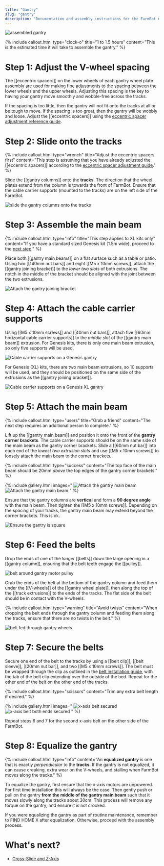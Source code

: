 ```yaml
---
title: "Gantry"
slug: "gantry"
description: "Documentation and assembly instructions for the FarmBot Genesis gantry"
---
```



![assembled gantry](_images/assembled_gantry.png)

{%
include callout.html
type="clock-o"
title="1 to 1.5 hours"
content="This is the estimated time it will take to assemble the gantry."
%}

# Step 1: Adjust the V-wheel spacing

The [[eccentric spacers]] on the lower wheels of each gantry wheel plate assembly are used for making fine adjustments to the spacing between the lower wheels and the upper wheels. Adjusting this spacing is the key to having your gantry move smoothly and wobble-free across the tracks.

If the spacing is too little, then the gantry will not fit onto the tracks at all or be tough to move. If the spacing is too great, then the gantry will be wobbly and loose. Adjust the [[eccentric spacers]] using the [eccentric spacer adjustment reference guide](../extras/reference/eccentric-spacer-adjustment.md).

# Step 2: Slide onto the tracks

{%
include callout.html
type="wrench"
title="Adjust the eccentric spacers first"
content="This step is assuming that you have already adjusted the [[eccentric spacers]] according to the [eccentric spacer adjustment guide](../extras/reference/eccentric-spacer-adjustment.md)."
%}

Slide the [[gantry columns]] onto the **tracks**. The direction that the wheel plates extend from the column is towards the front of FarmBot. Ensure that the cable carrier supports (mounted to the tracks) are on the left side of the FarmBot.

![slide the gantry columns onto the tracks](_images/slide_the_gantry_columns_onto_the_tracks.png)

# Step 3: Assemble the main beam

{%
include callout.html
type="info"
title="This step applies to XL kits only"
content="If you have a standard sized Genesis kit (1.5m wide), proceed to the [next step](#step-4-attach-the-cable-carrier-supports)."
%}

Place both [[gantry main beams]] on a flat surface such as a table or patio. Using two [[140mm nut bars]] and eight [[M5 x 10mm screws]], attach the [[gantry joining bracket]] to the *lower two slots* of both extrusions. The notch in the middle of the bracket should be aligned with the joint between the two extrusions.

![Attach the gantry joining bracket](_images/attach_the_gantry_joining_bracket.png)

# Step 4: Attach the cable carrier supports

Using [[M5 x 10mm screws]] and [[40mm nut bars]], attach five [[60mm horizontal cable carrier supports]] to the *middle slot* of the [[gantry main beam]] extrusion. For Genesis kits, there is only one main beam extrusion, so only five supports will be used.

![Cable carrier supports on a Genesis gantry](_images/cable_carrier_supports_genesis.png)

For Genesis (XL) kits, there are two main beam extrusions, so 10 supports will be used, and they should be positioned on the same side of the extrusions as the [[gantry joining bracket]].

![Cable carrier supports on a Genesis XL gantry](_images/cable_carrier_supports_genesis_xl.png)

# Step 5: Attach the main beam

{%
include callout.html
type="users"
title="Grab a friend"
content="The next step requires an additional person to complete."
%}

Lift up the [[gantry main beam]] and position it onto the front of the **gantry corner brackets**. The cable carrier supports should be on the same side of the main beam as the gantry corner brackets. Slide a [[60mm nut bar]] into each end of the *lowest two extrusion slots* and use [[M5 x 10mm screws]] to loosely attach the main beam to the corner brackets.

{%
include callout.html
type="success"
content="The top face of the main beam should be 20mm *above* the top edges of the gantry corner brackets."
%}

{% include gallery.html images="
![Attach the gantry main beam](_images/attach_the_gantry_main_beam_1.png)
![Attach the gantry main beam](_images/attach_the_gantry_main_beam_2.png)
" %}

Ensure that the gantry columns are **vertical** and form a **90 degree angle** with the main beam. Then tighten the [[M5 x 10mm screws]]. Depending on the spacing of your tracks, the gantry main beam may extend beyond the corner brackets. This is ok.

![Ensure the gantry is square](_images/ensure_the_gantry_is_square.png)

# Step 6: Feed the belts

Drop the ends of one of the *longer* [[belts]] down the large opening in a [[gantry column]], ensuring that the belt teeth engage the [[pulley]].

![belt around gantry motor pulley](_images/belt_around_gantry_motor_pulley.png)

Grab the ends of the belt at the bottom of the gantry column and feed them under the [[V-wheels]] of the [[gantry wheel plate]], then along the top of the [[track extrusions]] to the ends of the tracks. The flat side of the belt should be in contact with the V-wheels.

{%
include callout.html
type="warning"
title="Avoid twists"
content="When dropping the belt ends through the gantry column and feeding them along the tracks, ensure that there are no twists in the belt."
%}

![belt fed through gantry wheels](_images/belt_fed_through_gantry_wheels.png)

# Step 7: Secure the belts

Secure one end of the belt to the tracks by using a [[belt clip]], [[belt sleeve]], [[20mm nut bar]], and two [[M5 x 10mm screws]]. The belt must be wrapped through the clip as outlined in the [belt installation guide](../extras/reference/belt-installation.md), with the tab of the belt clip extending over the outside of the bed. Repeat for the other end of the belt on the other end of the tracks.

{%
include callout.html
type="scissors"
content="Trim any extra belt length if desired."
%}

{% include gallery.html images="
![x-axis belt secured](_images/x-axis_belt_secured.png)
![x-axis belt both ends secured](_images/x-axis_belt_both_ends_secured.png)
" %}

Repeat steps 6 and 7 for the second x-axis belt on the other side of the FarmBot.

# Step 8: Equalize the gantry

{%
include callout.html
type="info"
content="An **equalized gantry** is one that is exactly _perpendicular_ to the **tracks**. If the gantry is not equalized, it can cause creaking, extra wear on the V-wheels, and stalling when FarmBot moves along the tracks."
%}

To equalize the gantry, first ensure that the x-axis motors are unpowered. For first time installation this will always be the case. Then gently push or pull on the gantry **from the middle of the gantry main beam** such that it moves slowly along the tracks about 30cm. This process will remove any torque on the gantry, and ensure it is not crooked.

If you were equalizing the gantry as part of routine maintenance, remember to <span class="fb-button fb-yellow">FIND HOME X</span> after equalization. Otherwise, proceed with the assembly process.


# What's next?

 * [Cross-Slide and Z-Axis](cross-slide-and-z-axis.md)

